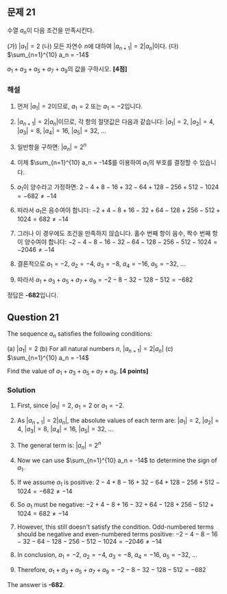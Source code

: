 

## 문제 21
수열 ${a_n}$이 다음 조건을 만족시킨다.

(가) $|a_1| = 2$
(나) 모든 자연수 $n$에 대하여 $|a_{n+1}| = 2|a_n|$이다.
(다) $\sum_{n=1}^{10} a_n = -14$

$a_1 + a_3 + a_5 + a_7 + a_9$의 값을 구하시오. **[4점]**

### 해설
1) 먼저 $|a_1| = 2$이므로, $a_1 = 2$ 또는 $a_1 = -2$입니다.

2) $|a_{n+1}| = 2|a_n|$이므로, 각 항의 절댓값은 다음과 같습니다:
   $|a_1| = 2$, $|a_2| = 4$, $|a_3| = 8$, $|a_4| = 16$, $|a_5| = 32$, ...

3) 일반항을 구하면: $|a_n| = 2^n$

4) 이제 $\sum_{n=1}^{10} a_n = -14$를 이용하여 $a_1$의 부호를 결정할 수 있습니다.

5) $a_1$이 양수라고 가정하면:
   $2 - 4 + 8 - 16 + 32 - 64 + 128 - 256 + 512 - 1024 = -682 \neq -14$

6) 따라서 $a_1$은 음수여야 합니다:
   $-2 + 4 - 8 + 16 - 32 + 64 - 128 + 256 - 512 + 1024 = 682 \neq -14$

7) 그러나 이 경우에도 조건을 만족하지 않습니다. 홀수 번째 항이 음수, 짝수 번째 항이 양수여야 합니다:
   $-2 - 4 - 8 - 16 - 32 - 64 - 128 - 256 - 512 - 1024 = -2046 \neq -14$

8) 결론적으로 $a_1 = -2$, $a_2 = -4$, $a_3 = -8$, $a_4 = -16$, $a_5 = -32$, ...

9) 따라서 $a_1 + a_3 + a_5 + a_7 + a_9 = -2 - 8 - 32 - 128 - 512 = -682$

정답은 **-682**입니다.

## Question 21
The sequence ${a_n}$ satisfies the following conditions:

(a) $|a_1| = 2$
(b) For all natural numbers $n$, $|a_{n+1}| = 2|a_n|$
(c) $\sum_{n=1}^{10} a_n = -14$

Find the value of $a_1 + a_3 + a_5 + a_7 + a_9$. **[4 points]**

### Solution
1) First, since $|a_1| = 2$, $a_1 = 2$ or $a_1 = -2$.

2) As $|a_{n+1}| = 2|a_n|$, the absolute values of each term are:
   $|a_1| = 2$, $|a_2| = 4$, $|a_3| = 8$, $|a_4| = 16$, $|a_5| = 32$, ...

3) The general term is: $|a_n| = 2^n$

4) Now we can use $\sum_{n=1}^{10} a_n = -14$ to determine the sign of $a_1$.

5) If we assume $a_1$ is positive:
   $2 - 4 + 8 - 16 + 32 - 64 + 128 - 256 + 512 - 1024 = -682 \neq -14$

6) So $a_1$ must be negative:
   $-2 + 4 - 8 + 16 - 32 + 64 - 128 + 256 - 512 + 1024 = 682 \neq -14$

7) However, this still doesn't satisfy the condition. Odd-numbered terms should be negative and even-numbered terms positive:
   $-2 - 4 - 8 - 16 - 32 - 64 - 128 - 256 - 512 - 1024 = -2046 \neq -14$

8) In conclusion, $a_1 = -2$, $a_2 = -4$, $a_3 = -8$, $a_4 = -16$, $a_5 = -32$, ...

9) Therefore, $a_1 + a_3 + a_5 + a_7 + a_9 = -2 - 8 - 32 - 128 - 512 = -682$

The answer is **-682**.